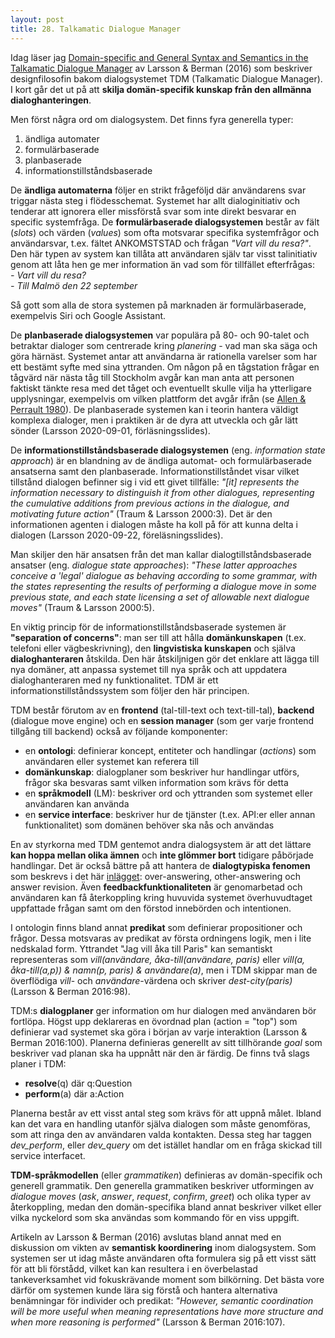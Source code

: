 ```yaml
---
layout: post
title: 28. Talkamatic Dialogue Manager
---
```


Idag läser jag [Domain-specific and General Syntax and Semantics in the Talkamatic Dialogue Manager](http://www.cssp.cnrs.fr/eiss11/eiss11_larsson-and-berman.pdf) av Larsson & Berman (2016) som beskriver designfilosofin bakom dialogsystemet TDM (Talkamatic Dialogue Manager). I kort går det ut på att **skilja domän-specifik kunskap från den allmänna dialoghanteringen**. 

Men först några ord om dialogsystem. Det finns fyra generella typer:<br>
1) ändliga automater<br>
2) formulärbaserade<br>
3) planbaserade<br>
4) informationstillståndsbaserade<br>

De **ändliga automaterna** följer en strikt frågeföljd där användarens svar triggar nästa steg i flödesschemat. Systemet har allt dialoginitiativ och tenderar att ignorera eller missförstå svar som inte direkt besvarar en specific systemfråga. De **formulärbaserade dialogsystemen** består av fält (*slots*) och värden (*values*) som ofta motsvarar specifika systemfrågor och användarsvar, t.ex. fältet ANKOMSTSTAD och frågan *"Vart vill du resa?"*. Den här typen av system kan tillåta att användaren själv tar visst talinitiativ genom att låta hen ge mer information än vad som för tillfället efterfrågas:<br>
*- Vart vill du resa?*<br>
*- Till Malmö den 22 september*

Så gott som alla de stora systemen på marknaden är formulärbaserade, exempelvis Siri och Google Assistant. 

De **planbaserade dialogsystemen** var populära på 80- och 90-talet och betraktar dialoger som centrerade kring *planering* - vad man ska säga och göra härnäst. Systemet antar att användarna är rationella varelser som har ett bestämt syfte med sina yttranden. Om någon på en tågstation frågar en tågvärd när nästa tåg till Stockholm avgår kan man anta att personen faktiskt tänkte resa med det tåget och eventuellt skulle vilja ha ytterligare upplysningar, exempelvis om vilken plattform det avgår ifrån (se [Allen & Perrault 1980](https://nlp.stanford.edu/acvogel/allenperrault.pdf)). De planbaserade systemen kan i teorin hantera väldigt komplexa dialoger, men i praktiken är de dyra att utveckla och går lätt sönder (Larsson 2020-09-01, förläsningsslides).

De **informationstillståndsbaserade dialogsystemen** (eng. *information state approach*) är en blandning av de ändliga automat- och formulärbaserade ansatserna samt den planbaserade. Informationstillståndet visar vilket tillstånd dialogen befinner sig i vid ett givet tillfälle: *"[it] represents the information necessary to distinguish it from other dialogues, representing the cumulative additions from previous actions in the dialogue, and motivating future action"* (Traum & Larsson 2000:3). Det är den informationen agenten i dialogen måste ha koll på för att kunna delta i dialogen (Larsson 2020-09-22, föreläsningsslides).   

Man skiljer den här ansatsen från det man kallar dialogtillståndsbaserade ansatser (eng. *dialogue state approaches*): *"These latter approaches conceive a 'legal' dialogue as behaving according to some grammar, with the states representing the results of performing a dialogue move in some previous state, and each state licensing a set of allowable next dialogue moves"* (Traum & Larsson 2000:5). 

En viktig princip för de informationstillståndsbaserade systemen är **"separation of concerns"**: man ser till att hålla **domänkunskapen** (t.ex. telefoni eller vägbeskrivning), den **lingvistiska kunskapen** och själva **dialoghanteraren** åtskilda. Den här åtskiljnigen gör det enklare att lägga till nya domäner, att anpassa systemet till nya språk och att uppdatera dialoghanteraren med ny funktionalitet. TDM är ett informationstillståndssystem som följer den här principen. 

TDM består förutom av en **frontend** (tal-till-text och text-till-tal), **backend** (dialogue move engine) och en **session manager** (som ger varje frontend tillgång till backend) också av följande komponenter:<br>
- en **ontologi**: definierar koncept, entiteter och handlingar (*actions*) som användaren eller systemet kan referera till<br> 
- **domänkunskap**: dialogplaner som beskriver hur handlingar utförs, frågor ska besvaras samt vilken information som krävs för detta<br>  
- en **språkmodell** (LM): beskriver ord och yttranden som systemet eller användaren kan använda<br>
- en **service interface**: beskriver hur de tjänster (t.ex. API:er eller annan funktionalitet) som domänen behöver ska nås och användas<br>

En av styrkorna med TDM gentemot andra dialogsystem är att det lättare **kan hoppa mellan olika ämnen** och **inte glömmer bort** tidigare påbörjade handlingar. Det är också bättre på att hantera de **dialogtypiska fenomen** som beskrevs i det här [inlägget](https://datatjej.github.io/Larsson-(2015)-och-Larsson-(2017)/): over-answering, other-answering och answer revision. Även **feedbackfunktionaliteten** är genomarbetad och användaren kan få återkoppling kring huvuvida systemet överhuvudtaget uppfattade frågan samt om den förstod innebörden och intentionen.

I ontologin finns bland annat **predikat** som definierar propositioner och frågor. Dessa motsvaras av predikat av första ordningens logik, men i lite nedskalad form. Yttrandet "Jag vill åka till Paris" kan semantiskt representeras som *vill(användare, åka-till(användare, paris)* eller *vill(a, åka-till(a,p)) & namn(p, paris) & användare(a)*, men i TDM skippar man de överflödiga *vill*- och *användare*-värdena och skriver *dest-city(paris)* (Larsson & Berman 2016:98). 

TDM:s **dialogplaner** ger information om hur dialogen med användaren bör fortlöpa. Högst upp deklareras en övordnad plan (action = "top") som definierar vad systemet ska göra i början av varje interaktion (Larsson & Berman 2016:100). Planerna definieras generellt av sitt tillhörande *goal* som beskriver vad planan ska ha uppnått när den är färdig. De finns två slags planer i TDM:<br>
- **resolve**(q) där q:Question<br>
- **perform**(a) där a:Action

Planerna består av ett visst antal steg som krävs för att uppnå målet. Ibland kan det vara en handling utanför själva dialogen som måste genomföras, som att ringa den av användaren valda kontakten. Dessa steg har taggen *dev_perform*, eller *dev_query* om det istället handlar om en fråga skickad till service interfacet.

**TDM-språkmodellen** (eller *grammatiken*) definieras av domän-specifik och generell grammatik. Den generella grammatiken beskriver utformingen av *dialogue moves* (*ask*, *answer*, *request*, *confirm*, *greet*) och olika typer av återkoppling, medan den domän-specifika bland annat beskriver vilket eller vilka nyckelord som ska användas som kommando för en viss uppgift.

Artikeln av Larsson & Berman (2016) avslutas bland annat med en diskussion om vikten av **semantisk koordinering** inom dialogsystem. Som systemen ser ut idag måste användaren ofta formulera sig på ett visst sätt för att bli förstådd, vilket kan kan resultera i en överbelastad tankeverksamhet vid fokuskrävande moment som bilkörning. Det bästa vore därför om systemen kunde lära sig förstå och hantera alternativa benämningar för individer och predikat: *"However, semantic coordination will be more useful when meaning representations have more structure and when more reasoning is performed"* (Larsson & Berman 2016:107).
